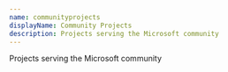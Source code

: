 ```yaml
---
name: communityprojects
displayName: Community Projects
description: Projects serving the Microsoft community
---
```

Projects serving the Microsoft community